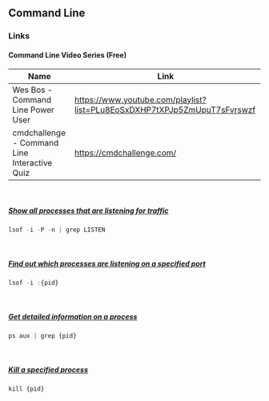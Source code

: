 ## Command Line

### Links
#### Command Line Video Series (Free)
| Name          | Link                                                            |
|---------------|-----------------------------------------------------------------|
| Wes Bos - Command Line Power User | https://www.youtube.com/playlist?list=PLu8EoSxDXHP7tXPJp5ZmUpuT7sFvrswzf |
| cmdchallenge - Command Line Interactive Quiz | https://cmdchallenge.com/ |

<br>

##### [Show all processes that are listening for traffic](https://en.wikipedia.org/wiki/Lsof)
```js
lsof -i -P -n | grep LISTEN
```

<br>

##### [Find out which processes are listening on a specified port](https://www.tecmint.com/find-out-which-process-listening-on-a-particular-port/)
```js
lsof -i :{pid}
```

<br>

##### [Get detailed information on a process](https://unix.stackexchange.com/a/106848/216496)
```js
ps aux | grep {pid}
```

<br>

##### [Kill a specified process](https://www.tecmint.com/how-to-kill-a-process-in-linux/)
```js
kill {pid}
```

<br>


